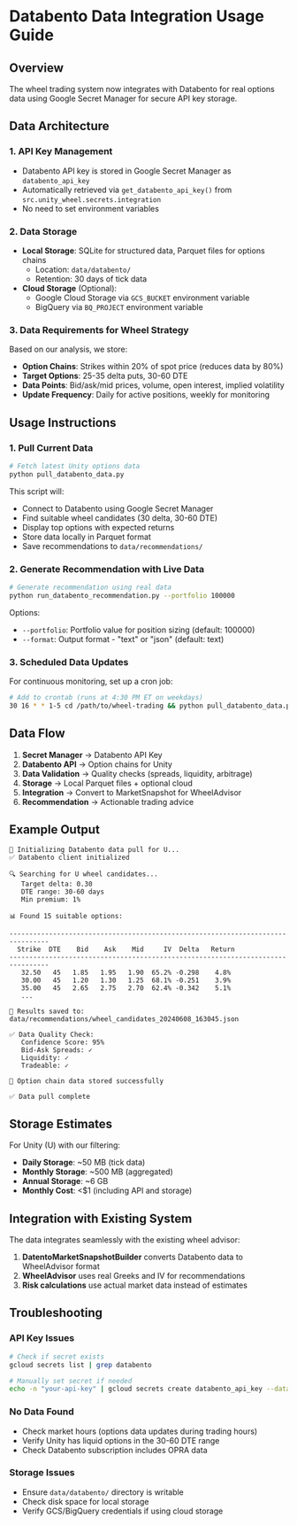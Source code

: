 # Databento Data Integration Usage Guide

## Overview

The wheel trading system now integrates with Databento for real options data using Google Secret Manager for secure API key storage.

## Data Architecture

### 1. **API Key Management**
- Databento API key is stored in Google Secret Manager as `databento_api_key`
- Automatically retrieved via `get_databento_api_key()` from `src.unity_wheel.secrets.integration`
- No need to set environment variables

### 2. **Data Storage**
- **Local Storage**: SQLite for structured data, Parquet files for options chains
  - Location: `data/databento/`
  - Retention: 30 days of tick data
- **Cloud Storage** (Optional): 
  - Google Cloud Storage via `GCS_BUCKET` environment variable
  - BigQuery via `BQ_PROJECT` environment variable

### 3. **Data Requirements for Wheel Strategy**

Based on our analysis, we store:
- **Option Chains**: Strikes within 20% of spot price (reduces data by 80%)
- **Target Options**: 25-35 delta puts, 30-60 DTE
- **Data Points**: Bid/ask/mid prices, volume, open interest, implied volatility
- **Update Frequency**: Daily for active positions, weekly for monitoring

## Usage Instructions

### 1. Pull Current Data

```bash
# Fetch latest Unity options data
python pull_databento_data.py
```

This script will:
- Connect to Databento using Google Secret Manager
- Find suitable wheel candidates (30 delta, 30-60 DTE)
- Display top options with expected returns
- Store data locally in Parquet format
- Save recommendations to `data/recommendations/`

### 2. Generate Recommendation with Live Data

```bash
# Generate recommendation using real data
python run_databento_recommendation.py --portfolio 100000
```

Options:
- `--portfolio`: Portfolio value for position sizing (default: 100000)
- `--format`: Output format - "text" or "json" (default: text)

### 3. Scheduled Data Updates

For continuous monitoring, set up a cron job:

```bash
# Add to crontab (runs at 4:30 PM ET on weekdays)
30 16 * * 1-5 cd /path/to/wheel-trading && python pull_databento_data.py
```

## Data Flow

1. **Secret Manager** → Databento API Key
2. **Databento API** → Option chains for Unity
3. **Data Validation** → Quality checks (spreads, liquidity, arbitrage)
4. **Storage** → Local Parquet files + optional cloud
5. **Integration** → Convert to MarketSnapshot for WheelAdvisor
6. **Recommendation** → Actionable trading advice

## Example Output

```
🔄 Initializing Databento data pull for U...
✅ Databento client initialized

🔍 Searching for U wheel candidates...
   Target delta: 0.30
   DTE range: 30-60 days
   Min premium: 1%

📊 Found 15 suitable options:

--------------------------------------------------------------------------------
  Strike  DTE    Bid    Ask    Mid     IV  Delta   Return
--------------------------------------------------------------------------------
   32.50   45   1.85   1.95   1.90  65.2% -0.298    4.8%
   30.00   45   1.20   1.30   1.25  68.1% -0.251    3.9%
   35.00   45   2.65   2.75   2.70  62.4% -0.342    5.1%
   ...

💾 Results saved to: data/recommendations/wheel_candidates_20240608_163045.json

✅ Data Quality Check:
   Confidence Score: 95%
   Bid-Ask Spreads: ✓
   Liquidity: ✓
   Tradeable: ✓

💾 Option chain data stored successfully

✅ Data pull complete
```

## Storage Estimates

For Unity (U) with our filtering:
- **Daily Storage**: ~50 MB (tick data)
- **Monthly Storage**: ~500 MB (aggregated)
- **Annual Storage**: ~6 GB
- **Monthly Cost**: <$1 (including API and storage)

## Integration with Existing System

The data integrates seamlessly with the existing wheel advisor:

1. **DatentoMarketSnapshotBuilder** converts Databento data to WheelAdvisor format
2. **WheelAdvisor** uses real Greeks and IV for recommendations
3. **Risk calculations** use actual market data instead of estimates

## Troubleshooting

### API Key Issues
```bash
# Check if secret exists
gcloud secrets list | grep databento

# Manually set secret if needed
echo -n "your-api-key" | gcloud secrets create databento_api_key --data-file=-
```

### No Data Found
- Check market hours (options data updates during trading hours)
- Verify Unity has liquid options in the 30-60 DTE range
- Check Databento subscription includes OPRA data

### Storage Issues
- Ensure `data/databento/` directory is writable
- Check disk space for local storage
- Verify GCS/BigQuery credentials if using cloud storage